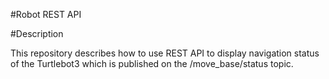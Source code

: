 #Robot REST API

#Description

This repository describes how to use REST API to display navigation status of the Turtlebot3 which is published on the /move_base/status topic.